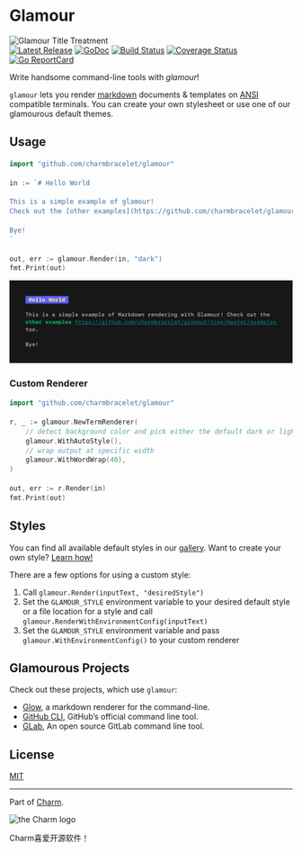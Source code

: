 # Glamour

<p>
    <img src="https://stuff.charm.sh/glamour/glamour-github-header.png" width="245" alt="Glamour Title Treatment"><br>
    <a href="https://github.com/charmbracelet/glamour/releases"><img src="https://img.shields.io/github/release/charmbracelet/glamour.svg" alt="Latest Release"></a>
    <a href="https://pkg.go.dev/github.com/charmbracelet/glamour?tab=doc"><img src="https://godoc.org/github.com/golang/gddo?status.svg" alt="GoDoc"></a>
    <a href="https://github.com/charmbracelet/glamour/actions"><img src="https://github.com/charmbracelet/glamour/workflows/build/badge.svg" alt="Build Status"></a>
    <a href="https://coveralls.io/github/charmbracelet/glamour?branch=master"><img src="https://coveralls.io/repos/github/charmbracelet/glamour/badge.svg?branch=master" alt="Coverage Status"></a>
    <a href="http://goreportcard.com/report/charmbracelet/glamour"><img src="http://goreportcard.com/badge/charmbracelet/glamour" alt="Go ReportCard"></a>
</p>

Write handsome command-line tools with *glamour*!

`glamour` lets you render [markdown](https://en.wikipedia.org/wiki/Markdown)
documents & templates on [ANSI](https://en.wikipedia.org/wiki/ANSI_escape_code)
compatible terminals. You can create your own stylesheet or use one of our
glamourous default themes.


## Usage

```go
import "github.com/charmbracelet/glamour"

in := `# Hello World

This is a simple example of glamour!
Check out the [other examples](https://github.com/charmbracelet/glamour/tree/master/examples).

Bye!
`

out, err := glamour.Render(in, "dark")
fmt.Print(out)
```

![HelloWorld Example](https://github.com/charmbracelet/glamour/raw/master/examples/helloworld/helloworld.png)

### Custom Renderer

```go
import "github.com/charmbracelet/glamour"

r, _ := glamour.NewTermRenderer(
    // detect background color and pick either the default dark or light theme
    glamour.WithAutoStyle(),
    // wrap output at specific width
    glamour.WithWordWrap(40),
)

out, err := r.Render(in)
fmt.Print(out)
```


## Styles

You can find all available default styles in our [gallery](https://github.com/charmbracelet/glamour/tree/master/styles/gallery).
Want to create your own style? [Learn how!](https://github.com/charmbracelet/glamour/tree/master/styles)

There are a few options for using a custom style:
1. Call `glamour.Render(inputText, "desiredStyle")`
1. Set the `GLAMOUR_STYLE` environment variable to your desired default style or a file location for a style and call `glamour.RenderWithEnvironmentConfig(inputText)`
1. Set the `GLAMOUR_STYLE` environment variable and pass `glamour.WithEnvironmentConfig()` to your custom renderer


## Glamourous Projects

Check out these projects, which use `glamour`:
- [Glow](https://github.com/charmbracelet/glow), a markdown renderer for
the command-line.
- [GitHub CLI](https://github.com/cli/cli), GitHub’s official command line tool.
- [GLab](https://github.com/profclems/glab), An open source GitLab command line tool.

## License

[MIT](https://github.com/charmbracelet/glamour/raw/master/LICENSE)


***

Part of [Charm](https://charm.sh).

<img alt="the Charm logo" src="https://stuff.charm.sh/charm-badge.jpg" width="400">

Charm喜爱开源软件！
